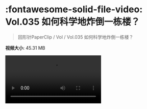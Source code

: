 # :fontawesome-solid-file-video: Vol.035 如何科学地炸倒一栋楼？

> 回形针PaperClip / Vol / Vol.035 如何科学地炸倒一栋楼？

**视频大小**: 45.31 MB

<div class="video"><video src="https://file.hsyhx.top/archive/回形针PaperClip/Vol/Vol.035 如何科学地炸倒一栋楼？.mp4" controls preload>🤔 您的浏览器不支持 video 标签</video></div>